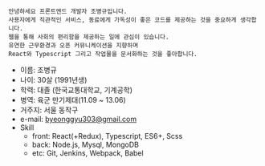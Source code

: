     안녕하세요 프론트엔드 개발자 조병규입니다.
    사용자에게 직관적인 서비스, 동료에게 가독성이 좋은 코드를 제공하는 것을 중요하게 생각합니다.
    웹을 통해 사회의 편리함을 제공하는 일에 관심이 있습니다.
    유연한 근무환경과 오픈 커뮤니케이션을 지향하며
    React와 Typescript 그리고 작업물을 문서화하는 것을 좋아합니다.

- 이름: 조병규
- 나이: 30살 (1991년생)
- 학력: 대졸 (한국교통대학교, 기계공학)
- 병역: 육군 만기제대(11.09 ~ 13.06)
- 거주지: 서울 동작구
- e-mail: byeonggyu303@gmail.com
- Skill
  - front: React(+Redux), Typescript, ES6+, Scss
  - back: Node.js, Mysql, MongoDB
  - etc: Git, Jenkins, Webpack, Babel
